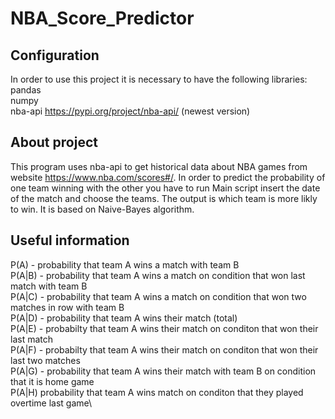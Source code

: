 # NBA_Score_Predictor

## Configuration
In order to use this project it is necessary to have the following libraries:\
pandas\
numpy\
nba-api https://pypi.org/project/nba-api/ (newest version)

## About project
This program uses nba-api to get historical data about NBA games from website https://www.nba.com/scores#/.
In order to predict the probability of one team winning with the other you have to run Main script insert the date of the  match and choose the teams. The output is which team is more likly to win. It is based on Naive-Bayes algorithm. 

## Useful information  
P(A) - probability that team A wins a match with team B  
P(A|B) - probability that team A wins a match on condition that won last match with team B  
P(A|C) - probability that team A wins a match on condition that won two matches in row with team B  
P(A|D) - probability that team A wins their match (total)\
P(A|E) - probabilty that team A wins their match on conditon that won their last match\
P(A|F) - probabilty that team A wins their match on conditon that won their last two matches\
P(A|G) - probability that team A wins their match with team B on condition that it is home game\
P(A|H) probability that team A wins match on conditon that they played overtime last game\

